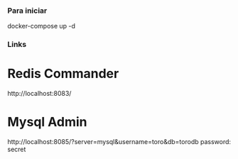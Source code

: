 ### Para iniciar
docker-compose up -d

### Links

# Redis Commander
http://localhost:8083/

# Mysql Admin
http://localhost:8085/?server=mysql&username=toro&db=torodb
password: secret